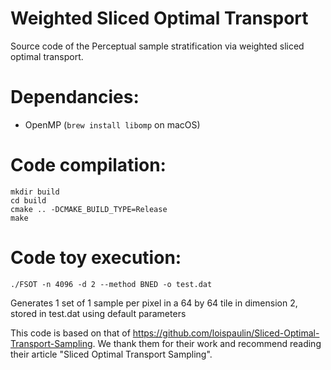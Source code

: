 # Weighted Sliced Optimal Transport

Source code of the Perceptual sample stratification via weighted sliced optimal transport.

Dependancies:
=============
 + OpenMP (`brew install libomp` on macOS)

Code compilation:
=================

    mkdir build
    cd build
    cmake .. -DCMAKE_BUILD_TYPE=Release
    make


Code toy execution:
===================

    ./FSOT -n 4096 -d 2 --method BNED -o test.dat

Generates 1 set of 1 sample per pixel in a 64 by 64 tile in dimension 2, stored in test.dat using default parameters

This code is based on that of https://github.com/loispaulin/Sliced-Optimal-Transport-Sampling. We thank them for their work and recommend reading their article "Sliced Optimal Transport Sampling".
